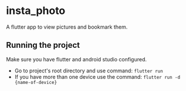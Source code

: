 # insta_photo

A flutter app to view pictures and bookmark them.

## Running the project

Make sure you have flutter and android studio configured.
- Go to project's root directory and use command: ``flutter run``
- If you have more than one device use the command: ``flutter run -d {name-of-device}``
